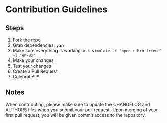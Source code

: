 # Contribution Guidelines

## Steps

1. Fork [the repo](https://github.com/stevenbeales/fibro-friend)
2. Grab dependencies: `yarn`
3. Make sure everything is working: `ask simulate -t "open fibro friend" -l "en-us"`
4. Make your changes
5. Test your changes
6. Create a Pull Request
7. Celebrate!!!!!

## Notes

When contributing, please make sure to update the CHANGELOG and AUTHORS files
when you submit your pull request. Upon merging of your first pull request,
you will be given commit access to the repository.
